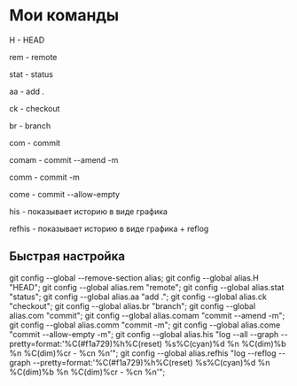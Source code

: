 # Мои команды

H - HEAD

rem - remote

stat - status

aa - add .

ck - checkout

br - branch

com - commit

comam - commit --amend -m

comm - commit -m

come - commit --allow-empty

his - показывает историю в виде графика

refhis - показывает историю в виде графика + reflog

## Быстрая настройка
git config --global --remove-section alias;
git config --global alias.H "HEAD";
git config --global alias.rem "remote";
git config --global alias.stat "status";
git config --global alias.aa "add .";
git config --global alias.ck "checkout";
git config --global alias.br "branch";
git config --global alias.com "commit";
git config --global alias.comam "commit --amend -m";
git config --global alias.comm "commit -m";
git config --global alias.come "commit --allow-empty -m";
git config --global alias.his "log --all --graph --pretty=format:'%C(#f1a729)%h%C(reset) %s%C(cyan)%d %n %C(dim)%b %n %C(dim)%cr - %cn %n'";
git config --global alias.refhis "log --reflog --graph --pretty=format:'%C(#f1a729)%h%C(reset) %s%C(cyan)%d %n %C(dim)%b %n %C(dim)%cr - %cn %n'";
